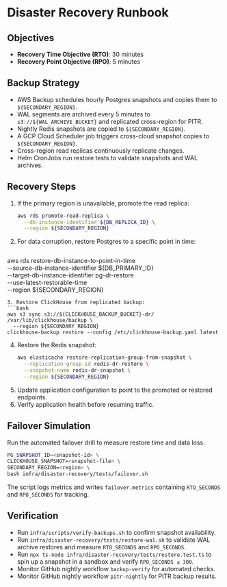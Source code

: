 # Disaster Recovery Runbook

## Objectives
- **Recovery Time Objective (RTO)**: 30 minutes
- **Recovery Point Objective (RPO)**: 5 minutes

## Backup Strategy
- AWS Backup schedules hourly Postgres snapshots and copies them to `${SECONDARY_REGION}`.
- WAL segments are archived every 5 minutes to `s3://${WAL_ARCHIVE_BUCKET}` and replicated cross-region for PITR.
- Nightly Redis snapshots are copied to `${SECONDARY_REGION}`.
- A GCP Cloud Scheduler job triggers cross-cloud snapshot copies to `${SECONDARY_REGION}`.
- Cross-region read replicas continuously replicate changes.
- Helm CronJobs run restore tests to validate snapshots and WAL archives.

## Recovery Steps
1. If the primary region is unavailable, promote the read replica:
   ```bash
   aws rds promote-read-replica \
     --db-instance-identifier ${DB_REPLICA_ID} \
     --region ${SECONDARY_REGION}
   ```
2. For data corruption, restore Postgres to a specific point in time:
   ```bash
 aws rds restore-db-instance-to-point-in-time \
    --source-db-instance-identifier ${DB_PRIMARY_ID} \
    --target-db-instance-identifier pg-dr-restore \
    --use-latest-restorable-time \
    --region ${SECONDARY_REGION}
   ```
3. Restore ClickHouse from replicated backup:
   ```bash
   aws s3 sync s3://${CLICKHOUSE_BACKUP_BUCKET}-dr/ /var/lib/clickhouse/backup \
     --region ${SECONDARY_REGION}
   clickhouse-backup restore --config /etc/clickhouse-backup.yaml latest
   ```
4. Restore the Redis snapshot:
   ```bash
   aws elasticache restore-replication-group-from-snapshot \
     --replication-group-id redis-dr-restore \
     --snapshot-name redis-dr-snapshot \
     --region ${SECONDARY_REGION}
   ```
5. Update application configuration to point to the promoted or restored endpoints.
6. Verify application health before resuming traffic.

## Failover Simulation

Run the automated failover drill to measure restore time and data loss.

```bash
PG_SNAPSHOT_ID=<snapshot-id> \
CLICKHOUSE_SNAPSHOT=<snapshot-file> \
SECONDARY_REGION=<region> \
bash infra/disaster-recovery/tests/failover.sh
```

The script logs metrics and writes `failover.metrics` containing
`RTO_SECONDS` and `RPO_SECONDS` for tracking.

## Verification
- Run `infra/scripts/verify-backups.sh` to confirm snapshot availability.
- Run `infra/disaster-recovery/tests/restore-wal.sh` to validate WAL archive restores and measure `RTO_SECONDS` and `RPO_SECONDS`.
- Run `npx ts-node infra/disaster-recovery/tests/restore.test.ts` to spin up a snapshot in a sandbox and verify `RPO_SECONDS ≤ 300`.
- Monitor GitHub nightly workflow `backup-verify` for automated checks.
- Monitor GitHub nightly workflow `pitr-nightly` for PITR backup results.

